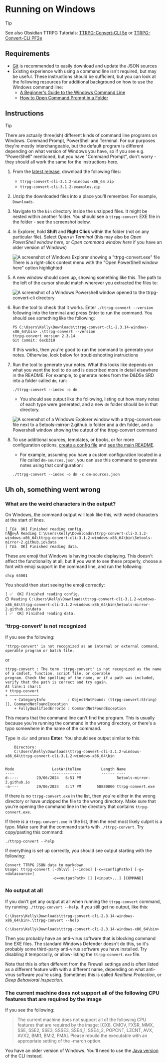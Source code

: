 # Running on Windows

> [!TIP]
> See also Obsidian TTRPG Tutorials: [TTRPG-Convert-CLI 5e][] or [TTRPG-Convert-CLI PF2e][]

[TTRPG-Convert-CLI 5e]: https://obsidianttrpgtutorials.com/Obsidian+TTRPG+Tutorials/Plugin+Tutorials/TTRPG-Convert-CLI/TTRPG-Convert-CLI+5e
[TTRPG-Convert-CLI PF2e]: https://obsidianttrpgtutorials.com/Obsidian+TTRPG+Tutorials/Plugin+Tutorials/TTRPG-Convert-CLI/TTRPG-Convert-CLI+PF2e

## Requirements

- [Git][] is recommended to easily download and update the JSON sources
- Existing experience with using a command line isn't required, but may be useful. These instructions should be
  sufficient, but you can look at the following resources for additional background on how to use the Windows
  command line:
    - [A Beginner's Guide to the Windows Command Line](https://www.makeuseof.com/tag/a-beginners-guide-to-the-windows-command-line/)
    - [How to Open Command Prompt in a Folder](https://www.lifewire.com/open-command-prompt-in-a-folder-5185505)

## Instructions

> [!TIP]
> There are actually three(ish) different kinds of command line programs on Windows. Command Prompt, PowerShell
> and Terminal. For our purposes they're mostly interchangeable, but the default program is different
> depending on what version of Windows you have, so if you see e.g. "PowerShell" mentioned, but you have
> "Command Prompt", don't worry - they should all work the same for the instructions here.

1. From the [latest release][1], download the following files:

    - `ttrpg-convert-cli-3.1.2-windows-x86_64.zip`
    - `ttrpg-convert-cli-3.1.2-examples.zip`

2. Unzip the downloaded files into a place you'll remember. For example, `Downloads`.
3. Navigate to the `bin` directory inside the unzipped files. It might be nested within another folder. You should see a `ttrpg-convert` EXE file in the folder - see the screenshot below.
4. In Explorer, hold **Shift** and **Right Click** within the folder (not on any particular file). Select
   *Open in Terminal* (this may also be *Open PowerShell window here*, or *Open command window here* if you
   have an older version of Windows)

   ![A screenshot of Windows Explorer showing a "ttrpg-convert.exe" file There is a right-click context menu with the "Open PowerShell window here" option highlighted](docs/screenshots/windows-explorer-folder-context-menu.png)
5. A new window should open up, showing something like this. The path to the left of the cursor should match
   wherever you extracted the files to:

   ![A screenshot of a Windows Powershell window opened to the ttrpg-convert-cli directory](docs/screenshots/windows-powershell-open.png)

6. Run the tool to check that it works. Enter `./ttrpg-convert --version`  following into the terminal and press Enter
   to run the command. You should see something like the following:

    ```shell
    PS C:\Users\Kelly\Downloads\ttrpg-convert-cli-2.3.14-windows-x86_64\bin> .\ttrpg-convert --version
    ttrpg-convert version 2.3.14
    Git commit: 6ecb310
    ```

   If this works, then you're good to run the command to generate your notes. Otherwise, look below
   for troubleshooting instructions

7. Run the tool to generate your notes. What this looks like depends on what you want the tool to do
   and is described more in detail elsewhere in the README. For example, to generate notes from the
   D&D5e SRD into a folder called `dm`, run:

    ```shell
    ./ttrpg-convert --index -o dm
    ```

    - You should see output like the following, listing out how many notes of each type were generated, and a new `dm` folder should be in that directory.

    ![A screenshot of a Windows Explorer window with a ttrpg-convert.exe file next to a 5etools-mirror-2.github.io folder and a dm folder, and a Powershell window showing the output of the ttrpg-convert command](docs/screenshots/windows-explorer-powershell-after-run.png)

8. To use additional sources, templates, or books, or for more configuration options,
   [create a config file][3] and [see the main README][4].

    - For example, assuming you have a custom configuration located in a file called `dm-sources.json`, you can use this command to generate notes using that configuration:

    ```shell
    ./ttrpg-convert --index -o dm -c dm-sources.json
    ```

[1]: https://github.com/ebullient/ttrpg-convert-cli/releases/latest
[3]: docs/configuration.md
[4]: README.md

## Uh oh, something went wrong

### What are the weird characters in the output?

On Windows, the command output will look like this, with weird characters at the start of lines.

```shell
[ Γ£à  OK] Finished reading config.
ΓÅ▒∩╕Å Reading C:\Users\Kelly\Downloads\ttrpg-convert-cli-3.1.2-windows-x86_64\ttrpg-convert-cli-3.1.2-windows-x86_64\bin\5etools-mirror-2.github.io\data
[ Γ£à  OK] Finished reading data.
```

These are emoji that Windows is having trouble displaying. This doesn't affect the functionality at all, but
if you want to see these properly, choose a font with emoji support in the command line, and run the following:

```shell
chcp 65001
```

You should then start seeing the emoji correctly:

```shell
[ ✅  OK] Finished reading config.
⏱️ Reading C:\Users\Kelly\Downloads\ttrpg-convert-cli-3.1.2-windows-x86_64\ttrpg-convert-cli-3.1.2-windows-x86_64\bin\5etools-mirror-2.github.io\data
[ ✅  OK] Finished reading data.
```

### 'ttrpg-convert' is not recognized

If you see the following:

```shell
'ttrpg-convert' is not recognized as an internal or external command,
operable program or batch file.
```

or

```shell
ttrpg-convert : The term 'ttrpg-convert' is not recognized as the name of a cmdlet, function, script file, or operable
program. Check the spelling of the name, or if a path was included, verify that the path is correct and try again.
At line:1 char:1
+ ttrpg-convert
+ ~~~~~~~~~~~~~
    + CategoryInfo          : ObjectNotFound: (ttrpg-convert:String) [], CommandNotFoundException
    + FullyQualifiedErrorId : CommandNotFoundException
```

This means that the command line can't find the program. This is usually because you're running the command in
the wrong directory, or there's a typo somewhere in the name of the command.

Type in `dir` and press **Enter**. You should see output similar to this:

```shell
    Directory:
    C:\Users\Kelly\Downloads\ttrpg-convert-cli-3.1.2-windows-x86_64\ttrpg-convert-cli-3.1.2-windows-x86_64\bin


Mode                 LastWriteTime         Length Name
----                 -------------         ------ ----
d-----        29/06/2024   6:51 PM                5etools-mirror-2.github.io
-a----        29/06/2024   4:17 PM       58880000 ttrpg-convert.exe
```

If there is no `ttrpg-convert.exe` in the list, then you're either in the wrong directory or have unzipped the
file to the wrong directory. Make sure that you're opening the command line in the directory that contains
`ttrpg-convert.exe`.

If there *is* a `ttrpg-convert.exe` in the list, then the next most likely culprit is a typo. Make sure that the
command starts with `./ttrpg-convert`. Try copy/pasting this command:

```shell
./ttrpg-convert --help
```

If everything is set up correctly, you should see output starting with the following:

```shell
Convert TTRPG JSON data to markdown
Usage: ttrpg-convert [-dhlvV] [--index] [-c=<configPath>] [-g=<datasource>]
                     -o=<outputPath> [] [<input>...] [COMMAND]
```

### No output at all

If you don't get any output at all when running the `ttrpg-convert` command, try running
`./ttrpg-convert --help`. If you still get no output, like this:

```shell
C:\Users\Kelly\Downloads\ttrpg-convert-cli-2.3.14-windows-x86_64\bin>.\ttrpg-convert --help

C:\Users\Kelly\Downloads\ttrpg-convert-cli-2.3.14-windows-x86_64\bin>
```

Then you probably have an anti-virus software that is blocking command line EXE files. The standard Windows
Defender doesn't do this, so it's probably some third-party anti-virus software you have installed. Try
disabling it temporarily, or allow-listing the `ttrpg-convert.exe` file.

Note that this is often different from the Firewall settings and is often listed as a different feature with
with a different name, depending on what anti-virus software you're using. Sometimes this is called
*Realtime Protection*, or *Deep Behavioral Inspection*.

### The current machine does not support all of the following CPU features that are required by the image

If you see the following:

> The current machine does not support all of the following CPU features that are required by the image:
> \[CX8, CMOV, FXSR, MMX, SSE, SSE2, SSE3, SSSE3, SSE4_1, SSE4_2, POPCNT, LZCNT, AVX, AVX2, BMI1, BMI2, FMA].
> Please rebuild the executable with an appropriate setting of the -march option.

You have an older version of Windows. You'll need to use the [Java version](docs/alternateRun.md#use-java-to-run-the-jar) of the CLI instead.

[Git]: https://git-scm.com/download/win
